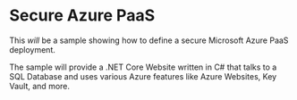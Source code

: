 # Secure Azure PaaS
This *will* be a sample showing how to define a secure Microsoft Azure PaaS deployment.

The sample will provide a .NET Core Website written in C# that talks to a SQL Database and uses various Azure features like Azure Websites, Key Vault, and more.
